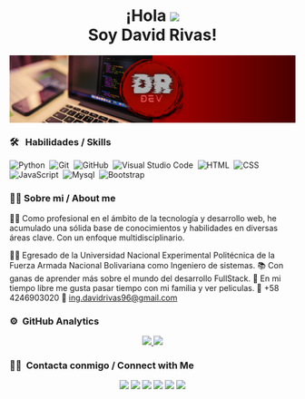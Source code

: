 <h1 align="center">¡Hola <img src="https://media.giphy.com/media/hvRJCLFzcasrR4ia7z/giphy.gif" width="35"> <br> Soy David Rivas! </h1>

<img src="Baner_Perfil.png" alt="Banner" align="center">

### 🛠 &nbsp; Habilidades / Skills

![Python](https://img.shields.io/badge/-Python-05122A?style=flat&logo=python)&nbsp;
![Git](https://img.shields.io/badge/-Git-05122A?style=flat&logo=git)&nbsp;
![GitHub](https://img.shields.io/badge/-GitHub-05122A?style=flat&logo=github)&nbsp;
![Visual Studio Code](https://img.shields.io/badge/-Visual%20Studio%20Code-05122A?style=flat&logo=visual-studio-code&logoColor=007ACC)&nbsp;
![HTML](https://img.shields.io/badge/-HTML-05122A?style=flat&logo=HTML5)&nbsp;
![CSS](https://img.shields.io/badge/-CSS-05122A?style=flat&logo=CSS3&logoColor=1572B6)&nbsp;
![JavaScript](https://img.shields.io/badge/-JavaScript-05122A?style=flat&logo=javascript)&nbsp;
![Mysql](https://img.shields.io/badge/-JavaScript-05122A?style=flat&logo=mysql)&nbsp;
![Bootstrap](https://img.shields.io/badge/-Bootstrap-05122A?style=flat&logo=bootstrap&logoColor=563D7C)&nbsp;

### 🦾🧑 Sobre mi / About me

👨‍💻 Como profesional en el ámbito de la tecnología y desarrollo web, he acumulado una sólida base de conocimientos y habilidades en diversas áreas clave. Con un enfoque multidisciplinario.

👨‍🎓 Egresado de la Universidad Nacional Experimental Politécnica de la Fuerza Armada Nacional Bolivariana como Ingeniero de sistemas.
📚 Con ganas de aprender más sobre el mundo del desarrollo FullStack.
🤵 En mi tiempo libre me gusta pasar tiempo con mi familia y ver peliculas.
📲 +58 4246903020 
📧 ing.davidrivas96@gmail.com

### ⚙️ &nbsp;GitHub Analytics

<p align="center">
<a href="https://github.com/DavidRDevs">
  <img height="180em" src="https://github-readme-stats-eight-theta.vercel.app/api?username=DavidRDevs&show_icons=true&theme=algolia&include_all_commits=true&count_private=true"/>
  <img height="180em" src="https://github-readme-stats-eight-theta.vercel.app/api/top-langs/?username=DavidRDevs&layout=compact&langs_count=8&theme=algolia"/>
</a>
</p>

### 🤝🏻 &nbsp;Contacta conmigo / Connect with Me

<p align="center">
<a href="https://wa.me/+584246903020"><img src="https://raw.githubusercontent.com/gauravghongde/social-icons/9d939e1c5b7ea4a24ac39c3e4631970c0aa1b920/SVG/Color/WhatsApp.svg" width="45"/></a>
<a href="https://www.linkedin.com/in/david-rivas-481215102/"><img src="https://raw.githubusercontent.com/gauravghongde/social-icons/9d939e1c5b7ea4a24ac39c3e4631970c0aa1b920/SVG/Color/LinkedIN.svg" width="45"/></a>
<a href="mailto:ing.davidrivas96@gmail.com"><img src="https://raw.githubusercontent.com/gauravghongde/social-icons/9d939e1c5b7ea4a24ac39c3e4631970c0aa1b920/SVG/Color/Gmail.svg" width="45"/></a>
<a href="https://www.instagram.com/daviderivasf/?hl=es"><img src="https://raw.githubusercontent.com/gauravghongde/social-icons/9d939e1c5b7ea4a24ac39c3e4631970c0aa1b920/SVG/Color/Instagram.svg" width="45"/></a>
<a href="https://www.facebook.com/DavidERivas/"><img src="https://raw.githubusercontent.com/gauravghongde/social-icons/9d939e1c5b7ea4a24ac39c3e4631970c0aa1b920/SVG/Color/Facebook.svg" width="45"/></a>
<a href="https://x.com/DavidERivasf"><img src="https://github.com/user-attachments/assets/a8394cbf-df27-433a-8cbe-01f3aa885d37" width="45"/></a>
</p>